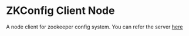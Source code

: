 # ZKConfig Client Node
A node client for zookeeper config system. You can refer the server [here](https://github.com/shushanfx/zkconfig-server)

